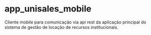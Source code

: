 # app_unisales_mobile
Cliente mobile para comunicação via api rest da aplicação principal do sistema de gestão de locação de recursos institucionais.
